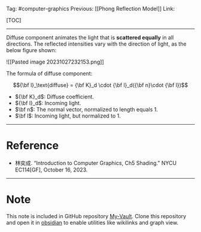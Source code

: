 Tag: #computer-graphics 
Previous: [[Phong Reflection Model]]
Link: 

[TOC]

---

Diffuse component animates the light that is **scattered equally** in all directions. The reflected intensities vary with the direction of light, as the below figure shown:

![[Pasted image 20231027232153.png]]

The formula of diffuse component:

$${\bf l}_\text{diffuse} = {\bf K}_d \cdot {\bf l}_d({\bf n}\cdot {\bf l})$$

- ${\bf K}_d$: Diffuse coefficient.
- ${\bf l}_d$: Incoming light.
- $\bf n$: The normal vector, normalized to length equals 1.
- $\bf l$: Incoming light, but normalized to 1.

---

# Reference

- 林奕成. “Introduction to Computer Graphics, Ch5 Shading.” NYCU EC114[GF], October 16, 2023.

---

# Note

This note is included in GitHub repository [My-Vault](https://github.com/LittleD3092/My-Vault.git). Clone this repository and open it in [obsidian](https://obsidian.md/) to enable utilities like wikilinks and graph view.